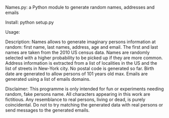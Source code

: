 Names.py: a Python module to generate random names, addresses and emails

Install: python setup.py

Usage: 

Description: Names allows to generate imaginary persons information at random: first name, last names, address, age and email.
The first and last names are taken from the 2010 US census data. Names are randomly selected with a higher probability to be picked up if they are more common. Address information is extracted from a list of localities in the US and the list of streets in New-York city. No postal code is generated so far. Birth date are generated to allow persons of 101 years old max. Emails are generated using a list of emails domains. 

Disclaimer: This programme is only intended for fun or experiments needing random, fake persons name. All characters appearing in this work are fictitious. Any resemblance to real persons, living or dead, is purely coincidental. Do not to try matching the generated data with real persons or send messages to the generated emails. 
